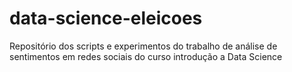 # data-science-eleicoes
Repositório dos scripts e experimentos do trabalho de análise de sentimentos em redes sociais do curso introdução a Data Science
